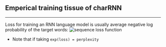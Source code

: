 

## Emperical training tissue of charRNN
----------------------------------------------
Loss for training an RNN language model is usually average negative log probability of the target words:
  ![sequence loss function](http://mathurl.com/hlusyfr.png) 
  * Note that if taking 
  ``` exp(loss) = perplexity ```
